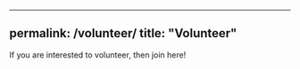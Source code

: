 
---
permalink: /volunteer/
title: "Volunteer"
---

If you are interested to volunteer, then join here!

